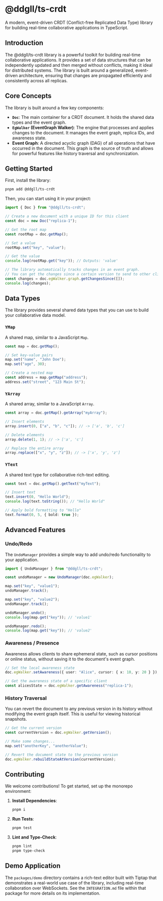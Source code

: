 # @ddgll/ts-crdt

A modern, event-driven CRDT (Conflict-free Replicated Data Type) library for
building real-time collaborative applications in TypeScript.

## Introduction

The @ddgll/ts-crdt library is a powerful toolkit for building real-time
collaborative applications. It provides a set of data structures that can be
independently updated and then merged without conflicts, making it ideal for
distributed systems. The library is built around a generalized, event-driven
architecture, ensuring that changes are propagated efficiently and consistently
across all replicas.

## Core Concepts

The library is built around a few key components:

- **`Doc`**: The main container for a CRDT document. It holds the shared data
  types and the event graph.
- **`EgWalker` (EventGraph Walker)**: The engine that processes and applies
  changes to the document. It manages the event graph, replica IDs, and
  awareness state.
- **Event Graph**: A directed acyclic graph (DAG) of all operations that have
  occurred in the document. This graph is the source of truth and allows for
  powerful features like history traversal and synchronization.

## Getting Started

First, install the library:

```bash
pnpm add @ddgll/ts-crdt
```

Then, you can start using it in your project:

```typescript
import { Doc } from "@ddgll/ts-crdt";

// Create a new document with a unique ID for this client
const doc = new Doc("replica-1");

// Get the root map
const rootMap = doc.getMap();

// Set a value
rootMap.set("key", "value");

// Get the value
console.log(rootMap.get("key")); // Outputs: 'value'

// The library automatically tracks changes in an event graph.
// You can get the changes since a certain version to send to other clients.
const changes = doc.egWalker.graph.getChangesSince([]);
console.log(changes);
```

## Data Types

The library provides several shared data types that you can use to build your
collaborative data model.

### `YMap`

A shared map, similar to a JavaScript `Map`.

```typescript
const map = doc.getMap();

// Set key-value pairs
map.set("name", "John Doe");
map.set("age", 30);

// Create a nested map
const address = map.getMap("address");
address.set("street", "123 Main St");
```

### `YArray`

A shared array, similar to a JavaScript `Array`.

```typescript
const array = doc.getMap().getArray("myArray");

// Insert elements
array.insert(0, ["a", "b", "c"]); // -> ['a', 'b', 'c']

// Delete elements
array.delete(1, 1); // -> ['a', 'c']

// Replace the entire array
array.replace(["x", "y", "z"]); // -> ['x', 'y', 'z']
```

### `YText`

A shared text type for collaborative rich-text editing.

```typescript
const text = doc.getMap().getText("myText");

// Insert text
text.insert(0, "Hello World");
console.log(text.toString()); // "Hello World"

// Apply bold formatting to "Hello"
text.format(0, 5, { bold: true });
```

## Advanced Features

### Undo/Redo

The `UndoManager` provides a simple way to add undo/redo functionality to your
application.

```typescript
import { UndoManager } from "@ddgll/ts-crdt";

const undoManager = new UndoManager(doc.egWalker);

map.set("key", "value1");
undoManager.track();

map.set("key", "value2");
undoManager.track();

undoManager.undo();
console.log(map.get("key")); // 'value1'

undoManager.redo();
console.log(map.get("key")); // 'value2'
```

### Awareness / Presence

Awareness allows clients to share ephemeral state, such as cursor positions or
online status, without saving it to the document's event graph.

```typescript
// Set the local awareness state
doc.egWalker.setAwareness({ user: "Alice", cursor: { x: 10, y: 20 } });

// Get the awareness state of a specific client
const alicesState = doc.egWalker.getAwareness("replica-1");
```

### History Traversal

You can revert the document to any previous version in its history without
modifying the event graph itself. This is useful for viewing historical
snapshots.

```typescript
// Get the current version
const currentVersion = doc.egWalker.getVersion();

// Make some changes...
map.set("anotherKey", "anotherValue");

// Revert the document state to the previous version
doc.egWalker.rebuildStateAtVersion(currentVersion);
```

## Contributing

We welcome contributions! To get started, set up the monorepo environment:

1. **Install Dependencies**:
   ```bash
   pnpm i
   ```

2. **Run Tests**:
   ```bash
   pnpm test
   ```

3. **Lint and Type-Check**:
   ```bash
   pnpm lint
   pnpm type-check
   ```

## Demo Application

The `packages/demo` directory contains a rich-text editor built with Tiptap that
demonstrates a real-world use case of the library, including real-time
collaboration over WebSockets. See the `INTEGRATION.md` file within that package
for more details on its implementation.
